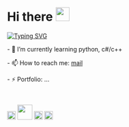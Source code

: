 <h1 align="left">Hi there
<img src="https://github.com/blackcater/blackcater/raw/main/images/Hi.gif" height="32"/></h1>

[![Typing SVG](https://readme-typing-svg.demolab.com/?lines=I`m+a+junior+developer;and+student+from+Moscow)](https://git.io/typing-svg)

<p>- 🌱 I’m currently learning python, c#/c++</p>
<p>- 📫 How to reach me: <a href="mailto:bernikolay09@gmail.com">mail</a></p>
<p>- ⚡ Portfolio: ...</p><br />

<img height="20" width="20" src="https://cdn.simpleicons.org/pycharm/white"/>    <img height="35" width="35" src="https://cdn.simpleicons.org/arduino/white"/>
<img height="20" width="20" src="https://cdn.simpleicons.org/cplusplus/white"/>    <img height="20" width="20" src="https://cdn.simpleicons.org/sharp/white"/>

